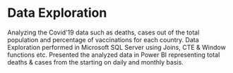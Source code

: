 # Data Exploration

Analyzing the Covid'19 data such as deaths, cases out of the total population and percentage of vaccinations for each country.
Data Exploration performed in Microsoft SQL Server using Joins, CTE & Window functions etc.
Presented the analyzed data in Power BI representing total deaths & cases from the starting on daily and monthly basis.
